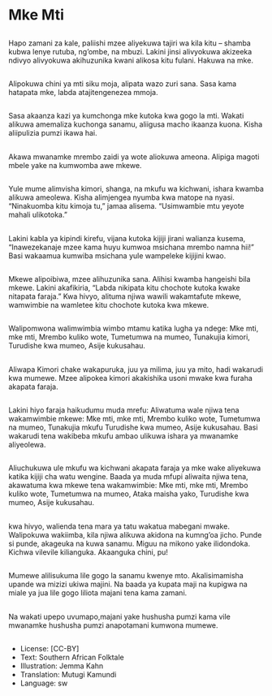 # Mke Mti

##
Hapo zamani za kale, paliishi mzee aliyekuwa tajiri
wa kila kitu – shamba kubwa lenye rutuba, ng’ombe,
na mbuzi.
Lakini jinsi alivyokuwa akizeeka ndivyo alivyokuwa
akihuzunika kwani alikosa kitu fulani.
Hakuwa na mke.


##
Alipokuwa chini ya mti siku moja,
alipata wazo zuri sana.
Sasa kama hatapata mke, labda
atajitengenezea mmoja.


##
Sasa akaanza kazi ya kumchonga
mke kutoka kwa gogo la mti.
Wakati alikuwa amemaliza
kuchonga sanamu, aliigusa macho
ikaanza kuona.
Kisha aliipulizia pumzi ikawa hai.


##
Akawa mwanamke mrembo zaidi ya
wote aliokuwa ameona.
Alipiga magoti mbele yake na
kumwomba awe mkewe.


##
Yule mume alimvisha kimori,
shanga, na mkufu wa kichwani,
ishara kwamba alikuwa ameolewa.
Kisha alimjengea nyumba kwa
matope na nyasi.
“Ninakuomba kitu kimoja tu,” jamaa
alisema. “Usimwambie mtu yeyote
mahali ulikotoka.”


##
Lakini kabla ya kipindi kirefu, vijana
kutoka kijiji jirani walianza kusema,
“Inawezekanaje mzee kama huyu
kumwoa msichana mrembo namna
hii!”
Basi wakaamua kumwiba msichana
yule wampeleke kijijini kwao.


##
Mkewe alipoibiwa, mzee alihuzunika sana.
Alihisi kwamba hangeishi bila mkewe.
Lakini akafikiria, “Labda nikipata kitu chochote
kutoka kwake nitapata faraja.”
Kwa hivyo, alituma njiwa wawili wakamtafute
mkewe, wamwimbie na wamletee kitu chochote
kutoka kwa mkewe.


##
Walipomwona walimwimbia wimbo
mtamu katika lugha ya ndege:
Mke mti, mke mti,
Mrembo kuliko wote,
Tumetumwa na mumeo,
Tunakujia kimori,
Turudishe kwa mumeo,
Asije kukusahau.


##
Aliwapa Kimori chake wakapuruka, juu ya milima, juu ya mito, hadi wakarudi kwa mumewe.
Mzee alipokea kimori akakishika usoni mwake kwa furaha akapata faraja.


##
Lakini hiyo faraja haikudumu muda mrefu:
Aliwatuma wale njiwa tena wakamwimbie mkewe:
Mke mti, mke mti,
Mrembo kuliko wote,
Tumetumwa na mumeo,
Tunakujia mkufu
Turudishe kwa mumeo,
Asije kukusahau.
Basi wakarudi tena wakibeba mkufu ambao ulikuwa
ishara ya mwanamke aliyeolewa.


##
Aliuchukuwa ule mkufu wa kichwani akapata faraja
ya mke wake aliyekuwa katika kijiji cha watu
wengine.
Baada ya muda mfupi aliwaita njiwa tena,
akawatuma kwa mkewe tena wakamwimbie:
Mke mti, mke mti,
Mrembo kuliko wote,
Tumetumwa na mumeo,
Ataka maisha yako,
Turudishe kwa mumeo,
Asije kukusahau.


##
kwa hivyo, walienda tena mara ya tatu wakatua
mabegani mwake.
Walipokuwa wakiimba, kila njiwa alikuwa akidona na
kumng’oa jicho.
Punde si punde, akageuka na kuwa sanamu.
Miguu na mikono yake ilidondoka.
Kichwa vilevile kilianguka. Akaanguka chini, pu!


##
Mumewe alilisukuma lile gogo la
sanamu kwenye mto.
Akalisimamisha upande wa mizizi
ukiwa majini.
Na baada ya kupata maji na
kupigwa na miale ya jua lile gogo
liliota majani tena kama zamani.


##
Na wakati upepo uvumapo,majani
yake hushusha pumzi kama vile
mwanamke hushusha pumzi
anapotamani kumwona mumewe.


##
* License: [CC-BY]
* Text: Southern African Folktale
* Illustration: Jemma Kahn
* Translation: Mutugi Kamundi
* Language: sw
